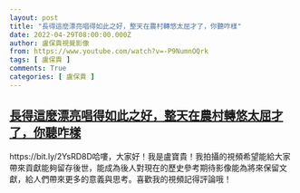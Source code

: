 ```yaml
---
layout: post
title: "長得這麼漂亮唱得如此之好，整天在農村轉悠太屈才了，你聽咋樣"
date: 2022-04-29T08:00:00.000Z
author: 盧保貴視覺影像
from: https://www.youtube.com/watch?v=-P9NumnOQrk
tags: [ 盧保貴 ]
comments: True
categories: [ 盧保貴 ]
---
```

<!--1651219200000-->
[長得這麼漂亮唱得如此之好，整天在農村轉悠太屈才了，你聽咋樣](https://www.youtube.com/watch?v=-P9NumnOQrk)
------

<div>
https://bit.ly/2YsRD8D哈嘍，大家好！我是盧寶貴！我拍攝的視頻希望能給大家帶來貢獻能夠留存後世，能成為後人對現在的歷史參考期待影像能為將來保留文獻，給人們帶來更多的意義與思考。喜歡我的視頻記得評論哦！
</div>
